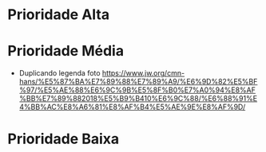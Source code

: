 # Prioridade Alta

# Prioridade Média

- Duplicando legenda foto https://www.jw.org/cmn-hans/%E5%87%BA%E7%89%88%E7%89%A9/%E6%9D%82%E5%BF%97/%E5%AE%88%E6%9C%9B%E5%8F%B0%E7%A0%94%E8%AF%BB%E7%89%882018%E5%B9%B410%E6%9C%88/%E6%88%91%E4%BB%AC%E8%A6%81%E8%AF%B4%E5%AE%9E%E8%AF%9D/

# Prioridade Baixa
